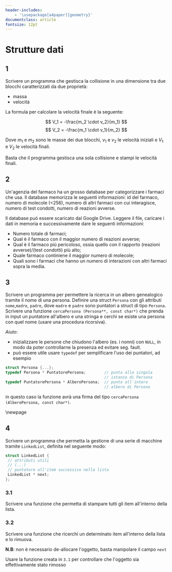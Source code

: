 ```yaml
---
header-includes:
    - '\usepackage[a4paper]{geometry}'
documentclass: article
fontsize: 12pt
---
```


# Strutture dati

## 1

Scrivere un programma che gestisca la collisione in una dimensione tra due blocchi caratterizzati da due proprietà: 

- massa
- velocità

La formula per calcolare la velocità finale è la seguente:

$$
V_1 = -\frac{m_2 \cdot v_2}{m_1}
$$
$$
V_2 = -\frac{m_1 \cdot v_1}{m_2}
$$

Dove $m_1$ e $m_2$ sono le masse dei due blocchi, $v_1$ e $v_2$ le velocità iniziali  e $V_1$ e $V_2$ le velocità finali.
 
Basta che il programma gestisca una sola collisione e stampi le velocità finali.

## 2

Un'agenzia del farmaco ha un grosso database per categorizzare i farmaci che usa. Il database memorizza le seguenti informazioni:
id del farmaco, numero di molecole (<256), numero di altri farmaci con cui interagisce, numero di test condotti, numero di reazioni avverse. 

Il database può essere scaricato dal Google Drive. Leggere il file, caricare i dati in memoria e successivamente dare le seguenti informazioni:

- Numero totale di farmaci;
- Qual è il farmaco con il maggior numero di reazioni avverse;
- Qual è il farmaco più pericoloso, ossia quello con il rapporto (reazioni avverse)/(test condotti) più alto;
- Quale farmaco continiene il maggior numero di molecole;
- Quali sono i farmaci che hanno un numero di interazioni con altri farmaci sopra la media.

## 3

Scrivere un programma per permettere la ricerca in un albero genealogico tramite il nome di una persona. 
Definire una struct `Persona` con gli attributi `nome`,`madre`, `padre`, dove `madre` e `padre` sono puntatori a struct di tipo `Persona`.  
Scrivere una funzione `cercaPersona (Persona**, const char*)` che prenda in input un puntatore all'albero e una stringa e cerchi se esiste una persona con quel nome (usare una procedura ricorsiva).

*Aiuto*:

- inizializzare le persone che chiudono l'albero (es. i nonni) con `NULL`, in modo da poter controllarne la presenza ed evitare seg. fault.
- può essere utile usare `typedef` per semplificare l'uso dei puntatori, ad esempio

```.cc {.numberLines}
struct Persona {...};
typedef Persona * PuntatorePersona;        // punta alla singola 
                                           // istanza di Persona
typedef PuntatorePersona * AlberoPersona;  // punta all'intero
                                           // albero di Persona
```

in questo caso la funzione avrà una firma del tipo `cercaPersona (AlberoPersona, const char*)`.

\newpage

## 4

Scrivere un programma che permetta la gestione di una serie di macchine tramite `LinkedList`, definita nel seguente modo: 

```.cc {.numberLines}
struct LinkedList {
 // attributi utili
 // (...)
 // puntatore all'item successivo nella lista
 LinkedList * next; 
}; 
```

### 3.1

Scrivere una funzione che permetta di stampare tutti gli item all'interno della lista.

### 3.2

Scrivere una funzione che ricerchi un determinato item all'interno della lista e lo rimuova. 

**N.B**: non è necessario de-allocare l'oggetto, basta manipolare il campo `next`

Usare la funzione creata in `3.1` per controllare che l'oggetto sia effettivamente stato rimosso

